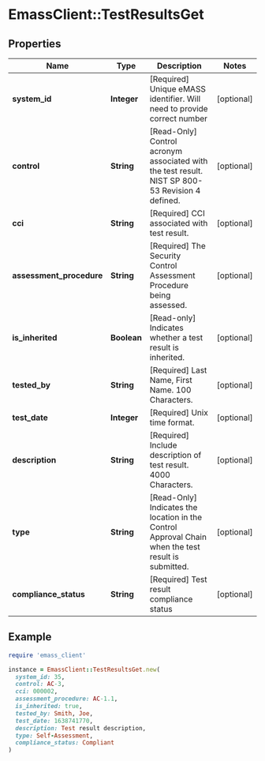 # EmassClient::TestResultsGet

## Properties

| Name | Type | Description | Notes |
| ---- | ---- | ----------- | ----- |
| **system_id** | **Integer** | [Required] Unique eMASS identifier. Will need to provide correct number | [optional] |
| **control** | **String** | [Read-Only] Control acronym associated with the test result. NIST SP 800-53 Revision 4 defined. | [optional] |
| **cci** | **String** | [Required] CCI associated with test result. | [optional] |
| **assessment_procedure** | **String** | [Required] The Security Control Assessment Procedure being assessed. | [optional] |
| **is_inherited** | **Boolean** | [Read-only] Indicates whether a test result is inherited. | [optional] |
| **tested_by** | **String** | [Required] Last Name, First Name. 100 Characters. | [optional] |
| **test_date** | **Integer** | [Required] Unix time format. | [optional] |
| **description** | **String** | [Required] Include description of test result. 4000 Characters. | [optional] |
| **type** | **String** | [Read-Only] Indicates the location in the Control Approval Chain when the test result is submitted. | [optional] |
| **compliance_status** | **String** | [Required] Test result compliance status | [optional] |

## Example

```ruby
require 'emass_client'

instance = EmassClient::TestResultsGet.new(
  system_id: 35,
  control: AC-3,
  cci: 000002,
  assessment_procedure: AC-1.1,
  is_inherited: true,
  tested_by: Smith, Joe,
  test_date: 1638741770,
  description: Test result description,
  type: Self-Assessment,
  compliance_status: Compliant
)
```

